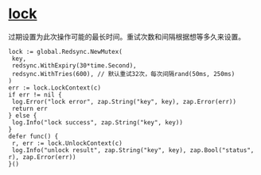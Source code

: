 # [lock](https://pkg.go.dev/github.com/go-redsync/redsync/v4)

过期设置为此次操作可能的最长时间。重试次数和间隔根据想等多久来设置。

```golang
lock := global.Redsync.NewMutex(
 key,
 redsync.WithExpiry(30*time.Second),
 redsync.WithTries(600), // 默认重试32次，每次间隔rand(50ms, 250ms)
)
err := lock.LockContext(c)
if err != nil {
 log.Error("lock error", zap.String("key", key), zap.Error(err))
 return err
} else {
 log.Info("lock success", zap.String("key", key))
}
defer func() {
 r, err := lock.UnlockContext(c)
 log.Info("unlock result", zap.String("key", key), zap.Bool("status", r), zap.Error(err))
}()
```
